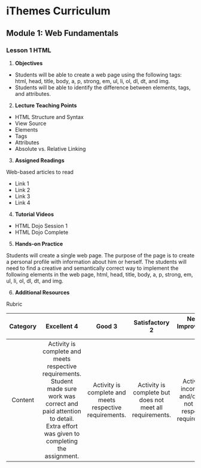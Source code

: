 iThemes Curriculum
==================

Module 1: Web Fundamentals
--------------------------

### Lesson 1 HTML

1. **Objectives**

* Students will be able to create a web page using the following tags: html, head, title, body, a, p, strong, em, ul, li, ol, dl, dt, and img.
* Students will be able to identify the difference between elements, tags, and attributes.

2. **Lecture Teaching Points**

* HTML Structure and Syntax
* View Source
* Elements
* Tags
* Attributes
* Absolute vs. Relative Linking

3. **Assigned Readings**

Web-based articles to read

* Link 1
* Link 2
* Link 3
* Link 4

4. **Tutorial Videos**

* HTML Dojo Session 1
* HTML Dojo Complete

5. **Hands-on Practice**

Students will create a single web page. The purpose of the page is to create a personal profile with information about him or herself. The students will need to find a creative and semantically correct way to implement the following elements in the web page, html, head, title, body, a, p, strong, em, ul, li, ol, dl, dt, and img.

6. **Additional Resources**

Rubric

| **Category** | **Excellent 4** | **Good 3** | **Satisfactory 2** | **Needs Improvement 1** | **Points Received** |
|:------------:|:---------------:|:----------:|:------------------:|:-----------:|:------------:|
|Content | Activity is complete and meets respective requirements. Student made sure work was correct and paid attention to detail. Extra effort was given to completing the assignment. | Activity is complete and meets respective requirements. | Activity is complete but does not meet all requirements. | Activity is incomplete and/or does not meet respective requirements.| |